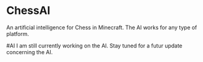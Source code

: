 # ChessAI
An artificial intelligence for Chess in Minecraft. The AI works for any type of platform. 

#AI
I am still currently working on the AI. Stay tuned for a futur update concerning the AI. 
